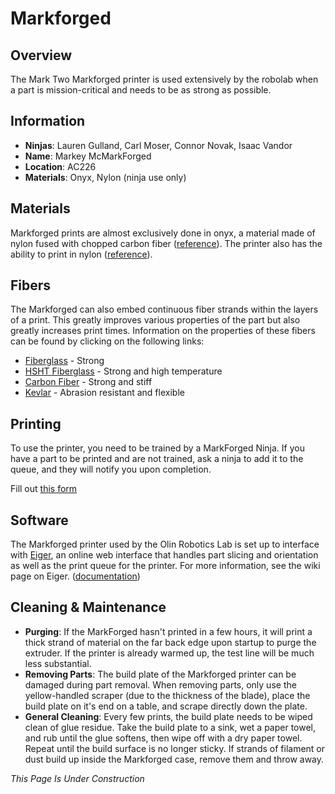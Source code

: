# Markforged
## Overview
The Mark Two Markforged printer is used extensively by the robolab when a part is mission-critical and needs to be as strong as possible.

## Information
- **Ninjas**: Lauren Gulland, Carl Moser, Connor Novak, Isaac Vandor
- **Name**: Markey McMarkForged
- **Location**: AC226
- **Materials**: Onyx, Nylon (ninja use only)

## Materials
Markforged prints are almost exclusively done in onyx, a material made of nylon fused with chopped carbon fiber ([reference](https://markforged.com/blog/introducing-our-new-markforged-material-onyx/)). The printer also has the ability to print in nylon ([reference](https://markforged.com/materials/#nylon)).

## Fibers
The Markforged can also embed continuous fiber strands within the layers of a print. This greatly improves various properties of the part but also greatly increases print times. Information on the properties of these fibers can be found by clicking on the following links:


- [Fiberglass](https://markforged.com/materials/#fiberglass) - Strong
- [HSHT Fiberglass](https://markforged.com/materials/#hsht-fiberglass) - Strong and high temperature
- [Carbon Fiber](https://markforged.com/materials/#carbon-fiber) - Strong and stiff
- [Kevlar](https://markforged.com/materials/#kevlar) - Abrasion resistant and flexible

## Printing
To use the printer, you need to be trained by a MarkForged Ninja. If you have a part to be printed and are not trained, ask a ninja to add it to the queue, and they will notify you upon completion.

Fill out [this form](https://docs.google.com/forms/d/e/1FAIpQLSdmyTv0tvSwLGgrZyd46PquS5lzTRVFLTvbMzp68B8jHT7iDg/viewform)


## Software
The Markforged printer used by the Olin Robotics Lab is set up to interface with [Eiger](eiger.io), an online web interface that handles part slicing and orientation as well as the print queue for the printer. For more information, see the wiki page on Eiger. ([documentation]())

## Cleaning & Maintenance
- **Purging**: If the MarkForged hasn't printed in a few hours, it will print a thick strand of material on the far back edge upon startup to purge the extruder. If the printer is already warmed up, the test line will be much less substantial.
- **Removing Parts**: The build plate of the Markforged printer can be damaged during part removal. When removing parts, only use the yellow-handled scraper (due to the thickness of the blade), place the build plate on it's end on a table, and scrape directly down the plate.
- **General Cleaning**: Every few prints, the build plate needs to be wiped clean of glue residue. Take the build plate to a sink, wet a paper towel, and rub until the glue softens, then wipe off with a dry paper towel. Repeat until the build surface is no longer sticky. If strands of filament or dust build up inside the Markforged case, remove them and throw away.

*This Page Is Under Construction* <br/>